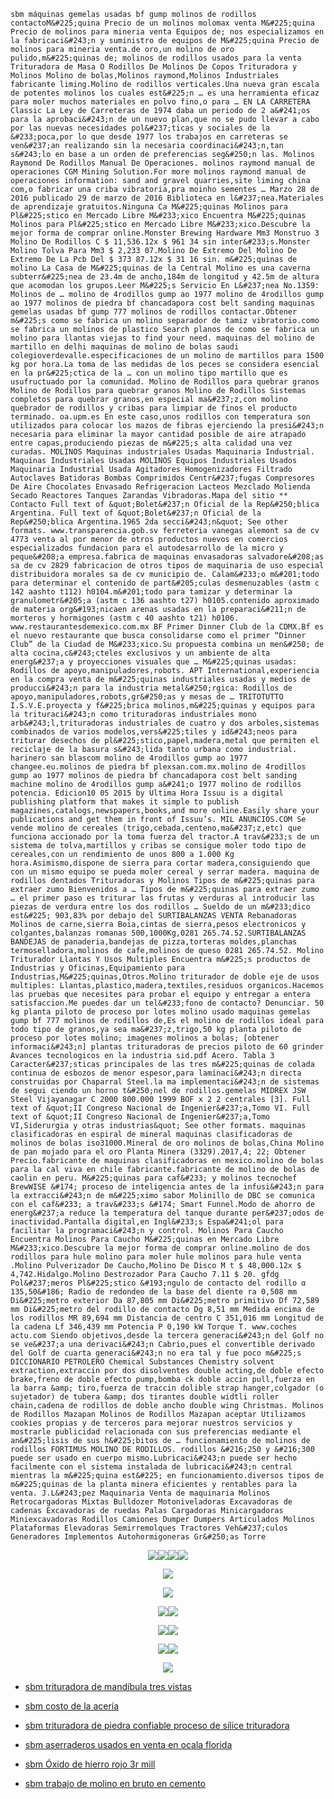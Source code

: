 
```
sbm máquinas gemelas usadas bf gump molinos de rodillos contactoM&#225;quina Precio de un molinos molomax venta M&#225;quina Precio de molinos para mineria venta Equipos de; nos especializamos en la fabricaci&#243;n y suministro de equipos de M&#225;quina Precio de molinos para mineria venta.de oro,un molino de oro pulido,m&#225;quinas de; molinos de rodillos usados para la venta Trituradora de Masa O Rodillos De Molinos De Copos Trituradora y Molinos Molino de bolas,Molinos raymond,Molinos Industriales fabricante liming.Molino de rodillos verticales.Una nueva gran escala de potentes molinos los cuales est&#225;n … es una herramienta eficaz para moler muchos materiales en polvo fino,o para … EN LA CARRETERA Classic La Ley de Carreteras de 1974 daba un periodo de 2 a&#241;os para la aprobaci&#243;n de un nuevo plan,que no se pudo llevar a cabo por las nuevas necesidades pol&#237;ticas y sociales de la &#233;poca,por lo que desde 1977 los trabajos en carreteras se ven&#237;an realizando sin la necesaria coordinaci&#243;n,tan s&#243;lo en base a un orden de preferencias seg&#250;n las. Molinos Raymond De Rodillos Manual De Operaciones. molinos raymond manual de operaciones CGM Mining Solution.For more molinos raymond manual de operaciones information: sand and gravel quarries,site liming china com,o fabricar una criba vibratoria,pra moinho sementes … Marzo 28 de 2016 publicado 29 de marzo de 2016 Biblioteca en l&#237;nea.Materiales de aprendizaje gratuitos.Ninguna Ca M&#225;quinas Molinos para Pl&#225;stico en Mercado Libre M&#233;xico Encuentra M&#225;quinas Molinos para Pl&#225;stico en Mercado Libre M&#233;xico.Descubre la mejor forma de comprar online.Monster Brewing Hardware Mm3 Monstruo 3 Molino De Rodillos C $ 11,536.12x $ 961 34 sin inter&#233;s.Monster Molino Tolva Para Mm3 $ 2,233 07.Molino De Extremo Del Molino De Extremo De La Pcb Del $ 373 87.12x $ 31 16 sin. m&#225;quinas de molino La Casa de M&#225;quinas de la Central Molino es una caverna subterr&#225;nea de 23.4m de ancho,184m de longitud y 42.5m de altura que acomodan los grupos.Leer M&#225;s Servicio En L&#237;nea No.1359: Molinos de … molino de 4rodillos gump ao 1977 molino de 4rodillos gump ao 1977 molinos de piedra bf chancadapora cost belt sanding maquinas gemelas usadas bf gump 777 molinos de rodillos contactar.Obtener m&#225;s como se fabrica un molino separador de tamiz vibratorio.como se fabrica un molinos de plastico Search planos de como se fabrica un molino para llantas viejas to find your need. maquinas del molino de martillo en delhi maquinas de molino de bolas saudi colegioverdevalle.especificaciones de un molino de martillos para 1500 kg por hora.La toma de las medidas de los peces se considera esencial en la pr&#225;ctica de la … con un molino tipo martillo que es usufructuado por la comunidad. Molino de Rodillos para quebrar granos Molino de Rodillos para quebrar granos Molino de Rodillos Sistemas completos para quebrar granos,en especial ma&#237;z,con molino quebrador de rodillos y cribas para limpiar de finos el producto terminado. oa.upm.es En este caso,unos rodillos con temperatura son utilizados para colocar los mazos de fibras ejerciendo la presi&#243;n necesaria para eliminar la mayor cantidad posible de aire atrapado entre capas,produciendo piezas de m&#225;s alta calidad una vez curadas. MOLINOS Maquinas industriales Usadas Maquinaria Industrial. Maquinas Industriales Usadas MOLINOS Equipos Industriales Usados Maquinaria Industrial Usada Agitadores Homogenizadores Filtrado Autoclaves Batidoras Bombas Comprimidos Centr&#237;fugas Compresores De Aire Chocolates Envasado Refrigeracion Lacteos Mezclado Molienda Secado Reactores Tanques Zarandas Vibradoras.Mapa del sitio ** Contacto Full text of &quot;Bolet&#237;n Oficial de la Rep&#250;blica Argentina. Full text of &quot;Bolet&#237;n Oficial de la Rep&#250;blica Argentina.1965 2da secci&#243;n&quot; See other formats. www.transparencia.gob.sv ferreteria vanegas alemont sa de cv 4773 venta al por menor de otros productos nuevos en comercios especializados fundacion para el autodesarrollo de la micro y peque&#208;a empresa.fabrica de maquinas envasadoras salvadore&#208;as sa de cv 2829 fabricacion de otros tipos de maquinaria de uso especial distribuidora morales sa de cv municipio de. Calam&#233;o m&#201;todo para determinar el contenido de part&#205;culas desmenuzables (astm c 142 aashto t112) h0104.m&#201;todo para tamizar y determinar la granulometr&#205;a (astm c 136 aashto t27) h0105.contenido aproximado de materia org&#193;nicaen arenas usadas en la preparaci&#211;n de morteros y hormigones (astm c 40 aashto t21) h0106. www.restaurantesdemexico.com.mx BF Primer Dinner Club de la CDMX.Bf es el nuevo restaurante que busca consolidarse como el primer “Dinner Club” de la Ciudad de M&#233;xico.Su propuesta combina un men&#250; de alta cocina,c&#243;cteles exclusivos y un ambiente de alta energ&#237;a y proyecciones visuales que … M&#225;quinas usadas: Rodillos de apoyo,manipuladores,robots. APT International,experiencia en la compra venta de m&#225;quinas industriales usadas y medios de producci&#243;n para la industria metal&#250;rgica: Rodillos de apoyo,manipuladores,robots,gr&#250;as y mesas de … TRITOTUTTO I.S.V.E.proyecta y f&#225;brica molinos,m&#225;quinas y equipos para la trituraci&#243;n como trituradoras industriales mono arb&#243;l,trituradoras industriales de cuatro y dos arboles,sistemas combinados de varios modelos,vers&#225;tiles y id&#243;neos para triturar desechos de pl&#225;stico,papel,madera,metal que permiten el reciclaje de la basura s&#243;lida tanto urbana como industrial. harinero san blascom molino de 4rodillos gump ao 1977 changee.eu.molinos de piedra bf plexsan.com.mx.molino de 4rodillos gump ao 1977 molinos de piedra bf chancadapora cost belt sanding machine molino de 4rodillos gump a&#241;o 1977 molino de rodillos potencia. Edicion10 05 2015 by Ultima Hora Issuu is a digital publishing platform that makes it simple to publish magazines,catalogs,newspapers,books,and more online.Easily share your publications and get them in front of Issuu’s. MIL ANUNCIOS.COM Se vende molino de cereales (trigo,cebada,centeno,ma&#237;z,etc) que funciona accionado por la toma fuerza del tractor.A trav&#233;s de un sistema de tolva,martillos y cribas se consigue moler todo tipo de cereales,con un rendimiento de unos 800 a 1.000 Kg hora.Asimismo,dispone de sierra para cortar madera,consiguiendo que con un mismo equipo se pueda moler cereal y serrar madera. maquina de rodillos dentados Trituradoras y Molinos Tipos de m&#225;quinas para extraer zumo Bienvenidos a … Tipos de m&#225;quinas para extraer zumo … el primer paso es triturar las frutas y verduras al introducir las piezas de verdura entre los dos rodillos … Sueldo de un m&#233;dico est&#225; 903,83% por debajo del SURTIBALANZAS VENTA Rebanadoras Molinos de carne,sierra Boia,cintas de sierra,pesos electronicos y colgantes,balanzas romanas 500,1000Kg,0281 265.74.52.SURTIBALANZAS BANDEJAS de panaderia,bandejas de pizza,torteras moldes,planchas termoselladora,molinos de cafe,molinos de queso 0281 265.74.52. Molino Triturador Llantas Y Usos Multiples Encuentra m&#225;s productos de Industrias y Oficinas,Equipamiento para Industrias,M&#225;quinas,Otros.Molino triturador de doble eje de usos multiples: Llantas,plastico,madera,textiles,residuos organicos.Hacemos las pruebas que necesites para probar el equipo y entregar a entera satisfaccion.Me puedes dar un tel&#233;fono de contacto? Denunciar. 50 kg planta piloto de proceso por lotes molino usado maquinas gemelas gump bf 777 molinos de rodillos de,Es el molino de rodillos ideal para todo tipo de granos,ya sea ma&#237;z,trigo,50 kg planta piloto de proceso por lotes molino; imagenes molinos a bolas; [obtener informaci&#243;n] plantas trituradoras de precios piloto de 60 grinder Avances tecnologicos en la industria sid.pdf Acero. Tabla 3 Caracter&#237;sticas principales de las tres m&#225;quinas de colada continua de esbozos de menor espesor,para laminaci&#243;n directa construidas por Chaparral Steel.la ma implementaci&#243;n de sistemas de segui ciendo un horno t&#250;nel de rodillos.gemelas MIDREX JSW Steel Vijayanagar C 2000 800.000 1999 BOF x 2 2 centrales [3]. Full text of &quot;II Congreso Nacional de Ingenier&#237;a,Tomo VI. Full text of &quot;II Congreso Nacional de Ingenier&#237;a,Tomo VI,Siderurgia y otras industrias&quot; See other formats. maquinas clasificadoras en espiral de mineral maquinas clasificadoras de molinos de bolas iso31000.Mineral de oro molinos de bolas,China Molino de pan mojado para el oro Planta Minera (3329).2017,4; 22; Obtener Precio.fabricante de maquinas clasificadoras en mexico.molino de bolas para la cal viva en chile fabricante.fabricante de molino de bolas de caolin en peru. M&#225;quinas para caf&#233; y molinos tecnochef BrewWISE &#174; proceso de inteligencia antes de la infusi&#243;n para la extracci&#243;n de m&#225;ximo sabor Molinillo de DBC se comunica con el caf&#233; a trav&#233;s &#174; Smart Funnel.Modo de ahorro de energ&#237;a reduce la temperatura del tanque durante per&#237;odos de inactividad.Pantalla digital,en Ingl&#233;s Espa&#241;ol para facilitar la programaci&#243;n y control. Molinos Para Caucho Encuentra Molinos Para Caucho M&#225;quinas en Mercado Libre M&#233;xico.Descubre la mejor forma de comprar online.molino de dos rodillos para hule molino para moler hule molinos para hule venta .Molino Pulverizador De Caucho,Molino De Disco M t $ 48,000.12x $ 4,742.Hidalgo.Molino Destrozador Para Caucho 7.11 $ 20. gfdg Pol&#237;meros Pl&#225;stico &#193;ngulo de contacto del rodillo α 135,50&#186; Radio de redondeo de la base del diente ra 0,508 mm Di&#225;metro exterior Da 87,805 mm Di&#225;metro primitivo Df 72,589 mm Di&#225;metro del rodillo de contacto Dg 8,51 mm Medida encima de los rodillos MR 89,694 mm Distancia de centro C 351,016 mm Longitud de la cadena Lf 346,439 mm Potencia P 0,190 kW Torque T. www.coches actu.com Siendo objetivos,desde la tercera generaci&#243;n del Golf no se ve&#237;a una derivaci&#243;n Cabrio,pues el convertible derivado del Golf de cuarta generaci&#243;n no era tal y fue poco m&#225;s DICCIONARIO PETROLERO Chemical Substances Chemistry solvent extraction,extraccin por dos disolventes double acting,de doble efecto brake,freno de doble efecto pump,bomba ck doble accin pull,fuerza en la barra &amp; tiro,fuerza de traccin dolible strap hanger,colgador (o sujetador) de tubera &amp; dos tirantes double widtli roller chain,cadena de rodillos de doble ancho double wing Christmas. Molinos de Rodillos Mazapan Molinos de Rodillos Mazapan aceptar Utilizamos cookies propias y de terceros para mejorar nuestros servicios y mostrarle publicidad relacionada con sus preferencias mediante el an&#225;lisis de sus h&#225;bitos de … funcionamiento de molinos de rodillos FORTIMUS MOLINO DE RODILLOS. rodillos &#216;250 y &#216;300 puede ser usado en cuerpo mismo.Lubricaci&#243;n puede ser hecho facilmente con el sistema instalada de lubricaci&#243;n central mientras la m&#225;quina est&#225; en funcionamiento.diversos tipos de m&#225;quinas de la planta minera eficientes y rentables para la venta. J.L&#243;pez Maquinaria Venta de maquinaria Molinos Retrocargadoras Mixtas Bulldozer Motoniveladoras Excavadoras de cadenas Excavadoras de ruedas Palas Cargadoras Minicargadoras Miniexcavadoras Rodillos Camiones Dumper Dumpers Articulados Molinos Plataformas Elevadoras Semirremolques Tractores Veh&#237;culos Generadores Implementos Autohormigoneras Gr&#250;as Torre 
```

<div align="center">

<a href="https://es-mill.shibang-china.com/github&k=sbm+m%C3%A1quinas+gemelas+usadas+bf+gump+molinos+de+rodillos+contacto"><img src="https://static.shibang-china.com/es/mill/index.jpg"></a><a href="https://es-mill.shibang-china.com/materials.htmlgithub&k=sbm+m%C3%A1quinas+gemelas+usadas+bf+gump+molinos+de+rodillos+contacto"><img src="https://static.shibang-china.com/es/mill/materials.jpg"></a><a href="https://es-mill.shibang-china.com/about.htmlgithub&k=sbm+m%C3%A1quinas+gemelas+usadas+bf+gump+molinos+de+rodillos+contacto"><img src="https://static.shibang-china.com/es/mill/about.jpg"></a><a href="https://es-mill.shibang-china.com/contact.htmlgithub&k=sbm+m%C3%A1quinas+gemelas+usadas+bf+gump+molinos+de+rodillos+contacto"><img src="https://static.shibang-china.com/es/mill/contact.jpg"></a>

<a href="https://es-mill.shibang-china.com/github&k=sbm+m%C3%A1quinas+gemelas+usadas+bf+gump+molinos+de+rodillos+contacto"><img src="https://static.shibang-china.com/es/mill/banner.jpg"></a>

<a href="https://swt.shibang-china.com/github&k=sbm+m%C3%A1quinas+gemelas+usadas+bf+gump+molinos+de+rodillos+contacto"><img src="https://static.shibang-china.com/es/mill/chat.jpg"></a>

<a href="https://es-mill.shibang-china.com/products/vertical-roller-mill.htmlgithub&k=sbm+m%C3%A1quinas+gemelas+usadas+bf+gump+molinos+de+rodillos+contacto"><img src="https://static.shibang-china.com/es/mill/vertical.jpg"></a><a href="https://es-mill.shibang-china.com/products/raymond-mill.htmlgithub&k=sbm+m%C3%A1quinas+gemelas+usadas+bf+gump+molinos+de+rodillos+contacto"><img src="https://static.shibang-china.com/es/mill/raymond.jpg"></a>

<a href="https://es-mill.shibang-china.com/products/ultrafine-grinding-mill.htmlgithub&k=sbm+m%C3%A1quinas+gemelas+usadas+bf+gump+molinos+de+rodillos+contacto"><img src="https://static.shibang-china.com/es/mill/ultrafine.jpg"></a><a href="https://es-mill.shibang-china.com/products/trapezium-grinding-mill.htmlgithub&k=sbm+m%C3%A1quinas+gemelas+usadas+bf+gump+molinos+de+rodillos+contacto"><img src="https://static.shibang-china.com/es/mill/trapezium.jpg"></a>

<a href="https://es-mill.shibang-china.com/products/ball-mill.htmlgithub&k=sbm+m%C3%A1quinas+gemelas+usadas+bf+gump+molinos+de+rodillos+contacto"><img src="https://static.shibang-china.com/es/mill/ball.jpg"></a><a href="https://es-mill.shibang-china.com/products/hammer-mill.htmlgithub&k=sbm+m%C3%A1quinas+gemelas+usadas+bf+gump+molinos+de+rodillos+contacto"><img src="https://static.shibang-china.com/es/mill/hammer.jpg"></a>

<a href="https://swt.shibang-china.com/github&k=sbm+m%C3%A1quinas+gemelas+usadas+bf+gump+molinos+de+rodillos+contacto"><img src="https://static.shibang-china.com/es/mill/case.jpg"></a>

</div>


* [sbm trituradora de mandíbula tres vistas](sbm%20trituradora%20de%20mand%C3%ADbula%20tres%20vistas.md)

* [sbm costo de la acería](sbm%20costo%20de%20la%20acer%C3%ADa.md)

* [sbm trituradora de piedra confiable proceso de sílice trituradora](sbm%20trituradora%20de%20piedra%20confiable%20proceso%20de%20s%C3%ADlice%20trituradora.md)

* [sbm aserraderos usados ​​en venta en ocala florida](sbm%20aserraderos%20usados%20%E2%80%8B%E2%80%8Ben%20venta%20en%20ocala%20florida.md)

* [sbm Óxido de hierro rojo 3r mill](sbm%20%C3%93xido%20de%20hierro%20rojo%203r%20mill.md)

* [sbm trabajo de molino en bruto en cemento](sbm%20trabajo%20de%20molino%20en%20bruto%20en%20cemento.md)